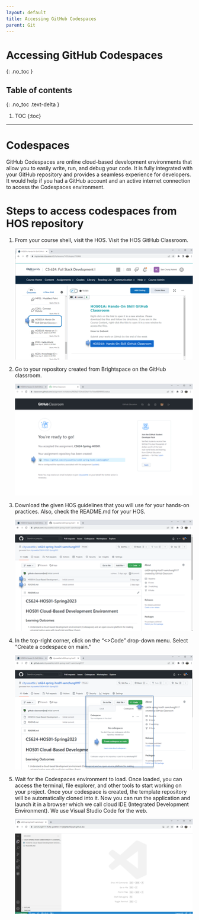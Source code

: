 ```yaml
---
layout: default
title: Accessing GitHub Codespaces
parent: Git
---
```


# Accessing GitHub Codespaces
{: .no_toc }

## Table of contents
{: .no_toc .text-delta }

1. TOC
{:toc}

---

# Codespaces

GitHub Codespaces are online cloud-based development environments that allow you to easily write, run, and debug your code. It is fully integrated with your GitHub repository and provides a seamless experience for developers. It would help if you had a GitHub account and an active internet connection to access the Codespaces environment. 

# Steps to access codespaces from HOS repository

1. From your course shell, visit the HOS. Visit the HOS GitHub Classroom.

    ![1.png](/assets/images/git/github_codespaces/1.png)
    
2. Go to your repository created from Brightspace on the GitHub classroom. 

    ![2.png](/assets/images/git/github_codespaces/2.png)
3. Download the given HOS guidelines that you will use for your hands-on practices. 
   Also, check the README.md for your HOS.

    ![3.png](/assets/images/git/github_codespaces/3.png)

4. In the top-right corner, click on the “<>Code” drop-down menu. 
   Select "Create a codespace on main."

    ![4.png](/assets/images/git/github_codespaces/4.png)  

5. Wait for the Codespaces environment to load. Once loaded, you can access the terminal, file explorer, and other tools to start working on your project. 
   Once your codespace is created, the template repository will be automatically cloned into it. Now you can run the application and launch it in a browser which we call cloud IDE (Integrated Development Environment).  We use Visual Studio Code for the web.  

    ![5.png](/assets/images/git/github_codespaces/5.png)

